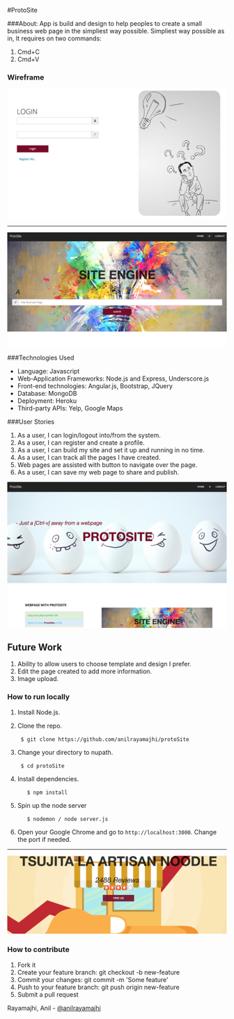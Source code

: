 #ProtoSite

###About:
App is build and design to help peoples to create a small business web page in the simpliest way possible.
Simpliest way possible as in, It requires on two commands:
1. Cmd+C
2. Cmd+V

### Wireframe

![](./wf-login.png)

---

![](./wf-profile.png)

###Technologies Used
* Language: Javascript
* Web-Application Frameworks: Node.js and Express, Underscore.js
* Front-end technologies: Angular.js, Bootstrap, JQuery
* Database: MongoDB
* Deployment: Heroku
* Third-party APIs: Yelp, Google Maps

###User Stories
1. As a user, I can login/logout into/from the system.
2. As a user, I can register and create a profile.
3. As a user, I can build my site and set it up and running in no time.
4. As a user, I can track all the pages I have created.
5. Web pages are assisted with button to navigate over the page.
6. As a user, I can save my web page to share and publish.

![](./home.png)

## Future Work

1. Ability to allow users to choose template and design I prefer.
2. Edit the page created to add more information.
3. Image upload.

### How to run locally
1. Install Node.js.
2. Clone the repo.

        $ git clone https://github.com/anilrayamajhi/protoSite

3. Change your directory to nupath.

        $ cd protoSite

4. Install dependencies.

		  $ npm install

5. Spin up the node server

		  $ nodemon / node server.js

6. Open your Google Chrome and go to `http://localhost:3000`. Change the port if needed.


---



![](./splash.png)


### How to contribute
1. Fork it
2. Create your feature branch: git checkout -b new-feature
3. Commit your changes: git commit -m 'Some feature'
4. Push to your feature branch: git push origin new-feature
5. Submit a pull request


Rayamajhi, Anil - [@anilrayamajhi](https://github.com/anilrayamajhi)
